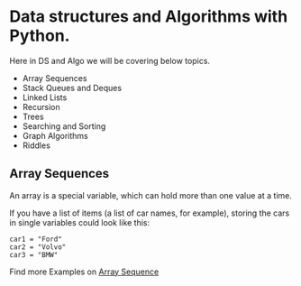 # Data structures and Algorithms with Python.

Here in DS and Algo we will be covering below topics.

* Array Sequences
* Stack Queues and Deques
* Linked Lists
* Recursion
* Trees
* Searching and Sorting
* Graph Algorithms
* Riddles

## **Array Sequences**

An array is a special variable, which can hold more than one value at a time.

If you have a list of items (a list of car names, for example), storing the cars in single variables could look like this:
```
car1 = "Ford"
car2 = "Volvo"
car3 = "BMW"
```
Find more Examples on [Array Sequence](https://github.com/jthiruveedula/PythonProgramming/tree/master/DS_ALGO_PY/Array%20Sequences)